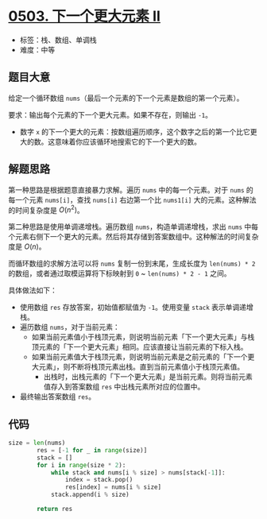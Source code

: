 # [0503. 下一个更大元素 II](https://leetcode-cn.com/problems/next-greater-element-ii/)

- 标签：栈、数组、单调栈
- 难度：中等

## 题目大意

给定一个循环数组 `nums`（最后一个元素的下一个元素是数组的第一个元素）。

要求：输出每个元素的下一个更大元素。如果不存在，则输出 `-1`。

- 数字 `x` 的下一个更大的元素：按数组遍历顺序，这个数字之后的第一个比它更大的数。这意味着你应该循环地搜索它的下一个更大的数。

## 解题思路

第一种思路是根据题意直接暴力求解。遍历 `nums` 中的每一个元素。对于 `nums` 的每一个元素 `nums[i]`，查找 `nums[i]` 右边第一个比 `nums1[i]` 大的元素。这种解法的时间复杂度是 $O(n^2)$。

第二种思路是使用单调递增栈。遍历数组 `nums`，构造单调递增栈，求出 `nums` 中每个元素右侧下一个更大的元素。然后将其存储到答案数组中。这种解法的时间复杂度是 $O(n)$。

而循环数组的求解方法可以将 `nums` 复制一份到末尾，生成长度为 `len(nums) * 2` 的数组，或者通过取模运算将下标映射到 `0` ~ `len(nums) * 2 - 1` 之间。

具体做法如下：

- 使用数组 `res` 存放答案，初始值都赋值为 `-1`。使用变量 `stack` 表示单调递增栈。
- 遍历数组 `nums`，对于当前元素：
  - 如果当前元素值小于栈顶元素，则说明当前元素「下一个更大元素」与栈顶元素的「下一个更大元素」相同。应该直接让当前元素的下标入栈。
  - 如果当前元素值大于栈顶元素，则说明当前元素是之前元素的「下一个更大元素」，则不断将栈顶元素出栈。直到当前元素值小于栈顶元素值。
    - 出栈时，出栈元素的「下一个更大元素」是当前元素。则将当前元素值存入到答案数组 `res` 中出栈元素所对应的位置中。
- 最终输出答案数组 `res`。

## 代码

```Python
size = len(nums)
        res = [-1 for _ in range(size)]
        stack = []
        for i in range(size * 2):
            while stack and nums[i % size] > nums[stack[-1]]:
                index = stack.pop()
                res[index] = nums[i % size]
            stack.append(i % size)

        return res
```

